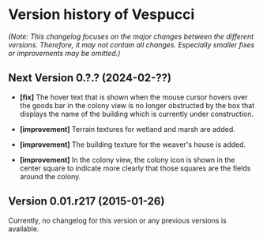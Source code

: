 # Version history of Vespucci

_(Note: This changelog focuses on the major changes between the different
versions. Therefore, it may not contain all changes. Especially smaller fixes or
improvements may be omitted.)_

## Next Version 0.?.? (2024-02-??)

* __[fix]__
  The hover text that is shown when the mouse cursor hovers over the goods bar
  in the colony view is no longer obstructed by the box that displays the name
  of the building which is currently under construction.

* __[improvement]__
  Terrain textures for wetland and marsh are added.

* __[improvement]__
  The building texture for the weaver's house is added.

* __[improvement]__
  In the colony view, the colony icon is shown in the center square to indicate
  more clearly that those squares are the fields around the colony.

## Version 0.01.r217 (2015-01-26)

Currently, no changelog for this version or any previous versions is available.
